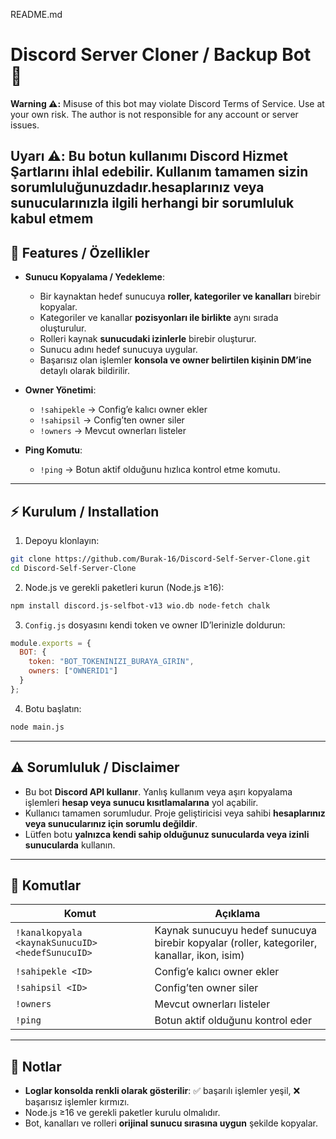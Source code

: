 README.md

# Discord Server Cloner / Backup Bot 🚀

**Warning ⚠️:** Misuse of this bot may violate Discord Terms of Service. Use at your own risk. The author is not responsible for any account or server issues.

**Uyarı ⚠️:** Bu botun kullanımı Discord Hizmet Şartlarını ihlal edebilir. Kullanım tamamen sizin sorumluluğunuzdadır.hesaplarınız veya sunucularınızla ilgili herhangi bir sorumluluk kabul etmem
---

## 🔹 Features / Özellikler

- **Sunucu Kopyalama / Yedekleme**:
  - Bir kaynaktan hedef sunucuya **roller, kategoriler ve kanalları** birebir kopyalar.
  - Kategoriler ve kanallar **pozisyonları ile birlikte** aynı sırada oluşturulur.
  - Rolleri kaynak **sunucudaki izinlerle** birebir oluşturur.
  - Sunucu adını hedef sunucuya uygular.
  - Başarısız olan işlemler **konsola ve owner belirtilen kişinin DM’ine** detaylı olarak bildirilir.
  

- **Owner Yönetimi**:
  - `!sahipekle` → Config’e kalıcı owner ekler  
  - `!sahipsil` → Config’ten owner siler  
  - `!owners` → Mevcut ownerları listeler

- **Ping Komutu**:
  - `!ping` → Botun aktif olduğunu hızlıca kontrol etme komutu.

---

## ⚡ Kurulum / Installation

1. Depoyu klonlayın:

```bash
git clone https://github.com/Burak-16/Discord-Self-Server-Clone.git
cd Discord-Self-Server-Clone
```

2. Node.js ve gerekli paketleri kurun (Node.js ≥16):

```bash
npm install discord.js-selfbot-v13 wio.db node-fetch chalk
```

3. `Config.js` dosyasını kendi token ve owner ID’lerinizle doldurun:

```js
module.exports = {
  BOT: {
    token: "BOT_TOKENINIZI_BURAYA_GIRIN",
    owners: ["OWNERID1"]
  }
};
```

4. Botu başlatın:

```bash
node main.js
```

---

## ⚠️ Sorumluluk / Disclaimer

- Bu bot **Discord API kullanır**. Yanlış kullanım veya aşırı kopyalama işlemleri **hesap veya sunucu kısıtlamalarına** yol açabilir.
- Kullanıcı tamamen sorumludur. Proje geliştiricisi veya sahibi **hesaplarınız veya sunucularınız için sorumlu değildir**.
- Lütfen botu **yalnızca kendi sahip olduğunuz sunucularda veya izinli sunucularda** kullanın.

---

## 📌 Komutlar

| Komut | Açıklama |
|-------|----------|
| `!kanalkopyala <kaynakSunucuID> <hedefSunucuID>` | Kaynak sunucuyu hedef sunucuya birebir kopyalar (roller, kategoriler, kanallar, ikon, isim) |
| `!sahipekle <ID>` | Config’e kalıcı owner ekler |
| `!sahipsil <ID>` | Config’ten owner siler |
| `!owners` | Mevcut ownerları listeler |
| `!ping` | Botun aktif olduğunu kontrol eder |

---

## 🔧 Notlar

- **Loglar konsolda renkli olarak gösterilir**: ✅ başarılı işlemler yeşil, ❌ başarısız işlemler kırmızı.
- Node.js ≥16 ve gerekli paketler kurulu olmalıdır.
- Bot, kanalları ve rolleri **orijinal sunucu sırasına uygun** şekilde kopyalar.

